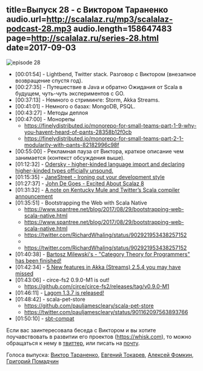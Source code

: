title=Выпуск 28 - с Виктором Тараненко
audio.url=http://scalalaz.ru/mp3/scalalaz-podcast-28.mp3
audio.length=158647483
page=http://scalalaz.ru/series-28.html
date=2017-09-03
----
![episode 28](img/episode28.jpg)

- <span>[00:01:54]</span> - Lightbend, Twitter stack. Разговор с Виктором (внезапное возвращение спустя год).
- <span>[00:27:35]</span> - Путешествие в Java и обратно Ожидания от Scala в будущем, чуть-чуть экспериментов с GO.
- <span>[00:37:13]</span> - Немного о стриминге: Storm, Akka Streams.
- <span>[00:41:01]</span> - Немного о базах: MongoDB, PSQL.
- <span>[00:43:27]</span> - Методы деплоя
- <span>[00:47:00]</span> - Монорепы
    - <a href="https://finelydistributed.io/monorepo-for-small-teams-part-1-9-why-you-havent-heard-of-pants-28358b12f0cb">https://finelydistributed.io/monorepo-for-small-teams-part-1-9-why-you-havent-heard-of-pants-28358b12f0cb</a>
    - <a href="https://finelydistributed.io/monorepo-for-small-teams-part-2-1-modularity-with-pants-82182996c98f">https://finelydistributed.io/monorepo-for-small-teams-part-2-1-modularity-with-pants-82182996c98f</a>
- <span>[00:55:00]</span> - Рекламная пауза от Виктора, краткое описание чем занимается (контекст обсуждения выше).
- <span>[01:12:32]</span> - <a href="https://github.com/lampepfl/dotty/issues/2887">Odersky - higher-kinded language import and declaring higher-kinded types officially unsound.</a>
- <span>[01:15:35]</span> - <a href="https://blog.janestreet.com/ironing-out-your-development-style/">JaneStreet - Ironing out your development style</a>
- <span>[01:27:37]</span> - <a href="http://degoes.net/articles/scalaz8-is-the-future">John De Goes - Excited About Scalaz 8</a>
- <span>[01:31:32]</span> - <a href="https://medium.com/@gkossakowski/a-note-on-kentucky-mule-and-twitters-scala-compiler-announcement-3294b5baf2ea">A note on Kentucky Mule and Twitter&rsquo;s Scala compiler announcement</a>
- <span>[01:35:51]</span> - Bootstrapping the Web with Scala Native
    - <a href="https://www.spantree.net/blog/2017/08/29/bootstrapping-web-scala-native.html">https://www.spantree.net/blog/2017/08/29/bootstrapping-web-scala-native.html</a>
    - <a href="https://www.spantree.net/blog/2017/08/29/bootstrapping-web-scala-native.html">https://www.spantree.net/blog/2017/08/29/bootstrapping-web-scala-native.html</a>
    - <a href="https://twitter.com/RichardWhaling/status/902921953438257152">https://twitter.com/RichardWhaling/status/902921953438257152</a>
    - <li><a href="https://twitter.com/RichardWhaling/status/902921953438257152">https://twitter.com/RichardWhaling/status/902921953438257152</a>
- <span>[01:40:38]</span> - <a href="https://www.reddit.com/r/haskell/comments/6x7ms0/category_theory_for_programmers_has_been_finished/">Bartosz Milewski's - &quot;Category Theory for Programmers&quot; has been finished!</a>
- <span>[01:42:34]</span> - <a href="https://softwaremill.com/akka-2.5.4-features/">5 New features in Akka (Streams) 2.5.4 you may have missed</a>
- <span>[01:43:06]</span> - circe-fs2 0.9.0-M1 is out!
    - <a href="https://github.com/circe/circe-fs2/releases/tag/v0.9.0-M1">https://github.com/circe/circe-fs2/releases/tag/v0.9.0-M1</a>
- <span>[01:46:11]</span> - <a href="https://www.lagomframework.com/blog/lagom-1-3-7.html">Lagom 1.3.7 is released!</a>
- <span>[01:48:42]</span> - scala-pet-store
    - <a href="https://github.com/pauljamescleary/scala-pet-store">https://github.com/pauljamescleary/scala-pet-store</a>
    - <a href="https://twitter.com/pauljamescleary/status/901162097563893766">https://twitter.com/pauljamescleary/status/901162097563893766</a>
- <span> [01:50:10]</span> - <a href="https://github.com/dwijnand/sbt-compat">sbt-compat</a>

Если вас заинтересовала беседа с Виктором и вы хотите поучавствовать в развитии его проектов (<a href="https://whisk.com" target="_blank">https://whisk.com</a>), то можно обращаться к нему в [твиттер](https://twitter.com/viktortnk), или писать на <a href="mailto:viktor@whisk.com" target="_blank">почту</a>.

Голоса выпуска: [Виктор Тараненко](https://twitter.com/viktortnk), [Евгений Токарев](http://github.com/strobe), [Алексей Фомкин](http://github.com/fomkin/korolev), [Григорий Помадчин](https://github.com/pomadchin)
